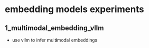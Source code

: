 # embedding models experiments

## 1_multimodal_embedding_vllm
* use vllm to infer multimodal embeddings